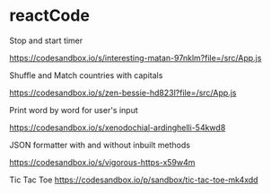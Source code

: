 # reactCode

Stop and start timer

https://codesandbox.io/s/interesting-matan-97nklm?file=/src/App.js

Shuffle and Match countries with capitals

https://codesandbox.io/s/zen-bessie-hd823l?file=/src/App.js

Print word by word for user's input

https://codesandbox.io/s/xenodochial-ardinghelli-54kwd8

JSON formatter with and without inbuilt methods

https://codesandbox.io/s/vigorous-https-x59w4m

Tic Tac Toe
https://codesandbox.io/p/sandbox/tic-tac-toe-mk4xdd
